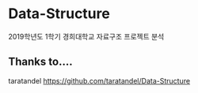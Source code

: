 # Data-Structure
2019학년도 1학기 경희대학교 자료구조 프로젝트 분석
## Thanks to....
taratandel https://github.com/taratandel/Data-Structure
